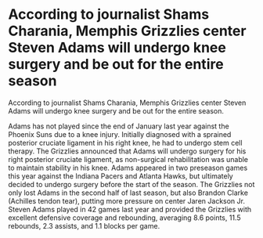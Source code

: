 # According to journalist Shams Charania, Memphis Grizzlies center Steven Adams will undergo knee surgery and be out for the entire season 
 According to journalist Shams Charania, Memphis Grizzlies center Steven Adams will undergo knee surgery and be out for the entire season.

Adams has not played since the end of January last year against the Phoenix Suns due to a knee injury. Initially diagnosed with a sprained posterior cruciate ligament in his right knee, he had to undergo stem cell therapy. The Grizzlies announced that Adams will undergo surgery for his right posterior cruciate ligament, as non-surgical rehabilitation was unable to maintain stability in his knee. Adams appeared in two preseason games this year against the Indiana Pacers and Atlanta Hawks, but ultimately decided to undergo surgery before the start of the season. The Grizzlies not only lost Adams in the second half of last season, but also Brandon Clarke (Achilles tendon tear), putting more pressure on center Jaren Jackson Jr. Steven Adams played in 42 games last year and provided the Grizzlies with excellent defensive coverage and rebounding, averaging 8.6 points, 11.5 rebounds, 2.3 assists, and 1.1 blocks per game.
